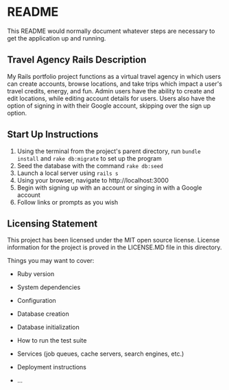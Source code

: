 # README

This README would normally document whatever steps are necessary to get the
application up and running.

## Travel Agency Rails Description
My Rails portfolio project functions as a virtual travel agency in which users can create accounts, browse locations, and take trips which impact a user's travel credits, energy, and fun. Admin users have the ability to create and edit locations, while editing account details for users. Users also have the option of signing in with their Google account, skipping over the sign up option.

## Start Up Instructions
1. Using the terminal from the project's parent directory, run `bundle install` and `rake db:migrate` to set up the program
2. Seed the database with the command `rake db:seed`
3. Launch a local server using `rails s`
4. Using your browser, navigate to http://localhost:3000
5. Begin with signing up with an account or singing in with a Google account
6. Follow links or prompts as you wish

## Licensing Statement
This project has been licensed under the MIT open source license. License information for the project is proved in the LICENSE.MD file in this directory.

Things you may want to cover:

* Ruby version

* System dependencies

* Configuration

* Database creation

* Database initialization

* How to run the test suite

* Services (job queues, cache servers, search engines, etc.)

* Deployment instructions

* ...
